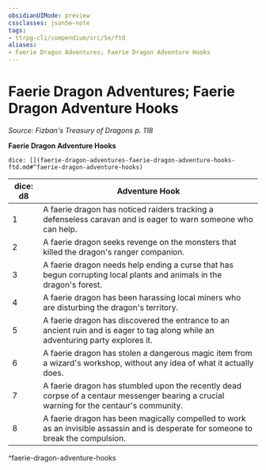 ```yaml
---
obsidianUIMode: preview
cssclasses: json5e-note
tags:
- ttrpg-cli/compendium/src/5e/ftd
aliases:
- Faerie Dragon Adventures; Faerie Dragon Adventure Hooks
---
```

# Faerie Dragon Adventures; Faerie Dragon Adventure Hooks
*Source: Fizban's Treasury of Dragons p. 118* 

**Faerie Dragon Adventure Hooks**

`dice: [](faerie-dragon-adventures-faerie-dragon-adventure-hooks-ftd.md#^faerie-dragon-adventure-hooks)`

| dice: d8 | Adventure Hook |
|----------|----------------|
| 1 | A faerie dragon has noticed raiders tracking a defenseless caravan and is eager to warn someone who can help. |
| 2 | A faerie dragon seeks revenge on the monsters that killed the dragon's ranger companion. |
| 3 | A faerie dragon needs help ending a curse that has begun corrupting local plants and animals in the dragon's forest. |
| 4 | A faerie dragon has been harassing local miners who are disturbing the dragon's territory. |
| 5 | A faerie dragon has discovered the entrance to an ancient ruin and is eager to tag along while an adventuring party explores it. |
| 6 | A faerie dragon has stolen a dangerous magic item from a wizard's workshop, without any idea of what it actually does. |
| 7 | A faerie dragon has stumbled upon the recently dead corpse of a centaur messenger bearing a crucial warning for the centaur's community. |
| 8 | A faerie dragon has been magically compelled to work as an invisible assassin and is desperate for someone to break the compulsion. |
^faerie-dragon-adventure-hooks